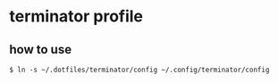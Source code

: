 # terminator profile

## how to use

```shell
$ ln -s ~/.dotfiles/terminator/config ~/.config/terminator/config
```
